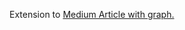 Extension to [Medium Article with graph.](1)

[1]: https://medium.com/@dhruvnagarajan/dynamically-deliverable-android-modules-with-dagger-2-f4c0d9c1770f
